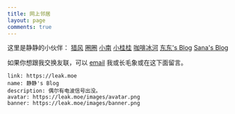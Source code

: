 ```yaml
---
title: 网上邻居
layout: page
comments: true
---
```


这里是静静的小伙伴：
[猎风](https://www.northarea.tech)
[圈圈](https://blog.tse.moe)
[小南](https://xnmoe.com)
[小桂桂](https://aza.moe)
[咖啡冰河](https://blog.mysto.cyou)
[东东's Blog](https://blog.yasking.org)
[Sana's Blog](http://www.sana-honoka.top)

如果你想跟我交换友联，可以 [email](mailto://i@leak.moe) 我或长毛象或在这下面留言。
```
link: https://leak.moe
name: 静静's Blog
description: 偶尔有电波信号出没。
avatar: https://leak.moe/images/avatar.png
banner: https://leak.moe/images/banner.png
```
